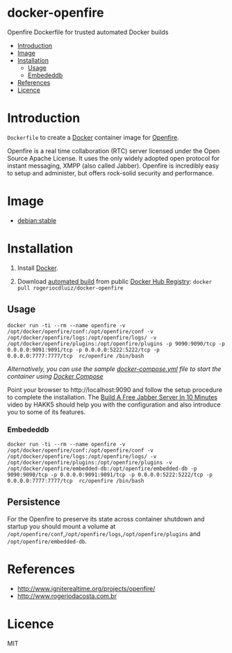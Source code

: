 # docker-openfire
Openfire Dockerfile for trusted automated Docker builds

- [Introduction](#introduction)
- [Image](#image)
- [Installation](#installation)
  - [Usage](#usage)
   - [Embededdb](#embededdb)
- [References](#references)
- [Licence](#licence)



# Introduction

`Dockerfile` to create a [Docker](https://www.docker.com/) container image for [Openfire](http://www.igniterealtime.org/projects/openfire/).

Openfire is a real time collaboration (RTC) server licensed under the Open Source Apache License. It uses the only widely adopted open protocol for instant messaging, XMPP (also called Jabber). Openfire is incredibly easy to setup and administer, but offers rock-solid security and performance.


# Image

* [debian:stable](https://hub.docker.com/_/debian/)

# Installation

1. Install [Docker](https://www.docker.com/).

2. Download [automated build](https://registry.hub.docker.com/r/rogeriocdluiz/docker-openfire/) from public [Docker Hub Registry](https://registry.hub.docker.com/): `docker pull rogeriocdluiz/docker-openfire`

## Usage

    docker run -ti --rm --name openfire -v /opt/docker/openfire/conf:/opt/openfire/conf -v /opt/docker/openfire/logs:/opt/openfire/logs/ -v /opt/docker/openfire/plugins:/opt/openfire/plugins -p 9090:9090/tcp -p 0.0.0.0:9091:9091/tcp -p 0.0.0.0:5222:5222/tcp -p 0.0.0.0:7777:7777/tcp  rc/openfire /bin/bash


*Alternatively, you can use the sample [docker-compose.yml](docker-compose.yml) file to start the container using [Docker Compose](https://docs.docker.com/compose/)*

Point your browser to http://localhost:9090 and follow the setup procedure to complete the installation. The [Build A Free Jabber Server In 10 Minutes](https://www.youtube.com/watch?v=ytUB5qJm5HE#t=246s) video by HAKK5 should help you with the configuration and also introduce you to some of its features.

### Embededdb

    docker run -ti --rm --name openfire -v /opt/docker/openfire/conf:/opt/openfire/conf -v /opt/docker/openfire/logs:/opt/openfire/logs/ -v /opt/docker/openfire/plugins:/opt/openfire/plugins -v /opt/docker/openfire/embedded-db:/opt/openfire/embedded-db -p 9090:9090/tcp -p 0.0.0.0:9091:9091/tcp -p 0.0.0.0:5222:5222/tcp -p 0.0.0.0:7777:7777/tcp  rc/openfire /bin/bash



## Persistence

For the Openfire to preserve its state across container shutdown and startup you should mount a volume at `/opt/openfire/conf`,`/opt/openfire/logs`,`/opt/openfire/plugins` and `/opt/openfire/embedded-db`.


# References

  * http://www.igniterealtime.org/projects/openfire/
  * http://www.rogeriodacosta.com.br

# Licence

MIT

